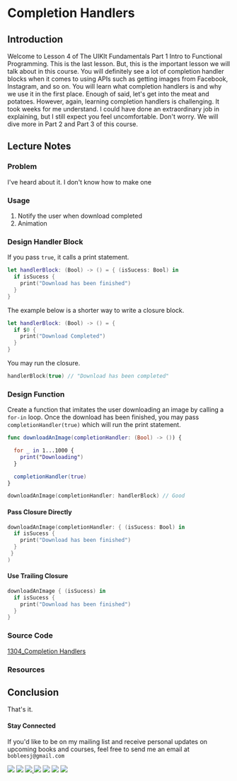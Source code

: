 # Completion Handlers

## Introduction
Welcome to Lesson 4 of The UIKIt Fundamentals Part 1 Intro to Functional Programming. This is the last lesson. But, this is the important lesson we will talk about in this course. You will definitely see a lot of completion handler blocks when it comes to using APIs such as getting images from Facebook, Instagram, and so on. You will learn what completion handlers is and why we use it in the first place. Enough of said, let's get into the meat and potatoes. However, again, learning completion handlers is challenging. It took weeks for me understand. I could have done an extraordinary job in explaining, but I still expect you feel uncomfortable. Don't worry. We will dive more in Part 2 and Part 3 of this course.

## Lecture Notes
### Problem
I've heard about it. I don't know how to make one

### Usage
  1. Notify the user when download completed
  2. Animation

### Design Handler Block
If you pass `true`, it calls a print statement.
```swift
let handlerBlock: (Bool) -> () = { (isSucess: Bool) in
  if isSucess {
    print("Download has been finished")
  }
}
```
The example below is a shorter way to write a closure block.
```swift
let handlerBlock: (Bool) -> () = {
  if $0 {
    print("Download Completed")
  }
}
```

You may run the closure.
```swift
handlerBlock(true) // "Download has been completed"
```

### Design Function
Create a function that imitates the user downloading an image by calling a `for-in` loop. Once the download has been finished, you may pass `completionHandler(true)` which will run the print statement.

```swift
func downloadAnImage(completionHandler: (Bool) -> ()) {

  for _ in 1...1000 {
    print("Downloading")
  }

  completionHandler(true)
}
```

```swift
downloadAnImage(completionHandler: handlerBlock) // Good
```

#### Pass Closure Directly
```swift
downloadAnImage(completionHandler: { (isSucess: Bool) in
  if isSucess {
    print("Download has been finished")
  }
 }
)
```

#### Use Trailing Closure
```swift
downloadAnImage { (isSucess) in
  if isSucess {
    print("Download has been finished")
  }
}
```

### Source Code
[1304_Completion Handlers](https://www.dropbox.com/sh/pupb2loge227ka2/AAAA73NEu-yUWUza5QYmvZqsa?dl=0)

### Resources

## Conclusion
That's it.

#### Stay Connected
If you'd like to be on my mailing list and receive personal updates on upcoming books and courses, feel free to send me an email at `bobleesj@gmail.com`
<p>
<a href="http://bobthedeveloper.io"><img src="https://img.shields.io/badge/Personal-Website-333333.svg"></a>
<a href="https://facebook.com/bobthedeveloper"><img src="https://img.shields.io/badge/Facebook-Like-3B5998.svg"></a> <a href="https://youtube.com/bobthedeveloper"><img src="https://img.shields.io/badge/YouTube-Subscribe-CE1312.svg"</a> <a href="https://twitter.com/bobleesj"><img src="https://img.shields.io/badge/Twitter-Follow-55ACEE.svg"></a> <a href="https://instagram.com/bobthedev
"><img src="https://img.shields.io/badge/Instagram-Follow-BB2F92.svg"></a> <a href="https://linkedin.com/in/bobleesj"><img src= "https://img.shields.io/badge/LinkedIn-Connect-0077B5.svg"></a>
<a href="https://medium.com/@bobleesj"><img src="https://img.shields.io/badge/Medium-Read-00AB6C.svg"/></a>
</p>
